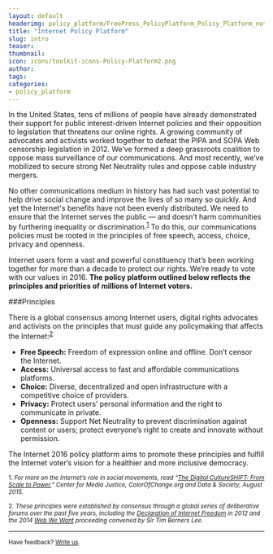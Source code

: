 ```yaml
---
layout: default
headerimg: policy_platform/FreePress_PolicyPlatform_Policy_Platform_notext.png
title: "Internet Policy Platform"
slug: intro
teaser:
thumbnail:
icon: icons/toolkit-icons-Policy-Platform2.png
author:
tags:
categories:
- policy_platform
---
```

In the United States, tens of millions of people have already demonstrated their support for public interest-driven Internet policies and their opposition to legislation that threatens our online rights. A growing community of advocates and activists worked together to defeat the PIPA and SOPA Web censorship legislation in 2012. We’ve formed a deep grassroots coalition to oppose mass surveillance of our communications. And most recently, we’ve mobilized to secure strong Net Neutrality rules and oppose cable industry mergers.

No other communications medium in history has had such vast potential to help drive social change and improve the lives of so many so quickly. And yet the Internet's benefits have not been evenly distributed. We need to ensure that the Internet serves the public — and doesn’t harm communities by furthering inequality or discrimination.<sup>[1](#1)</sup> To do this, our communications policies must be rooted in the principles of free speech, access, choice, privacy and openness.  

Internet users form a vast and powerful constituency that’s been working together for more than a decade to protect our rights. We’re ready to vote with our values in 2016. **The policy platform outlined below reflects the principles and priorities of millions of Internet voters.**

###Principles

There is a global consensus among Internet users, digital rights advocates and activists on the principles that must guide any policymaking that affects the Internet:<sup>[2](#2)</sup>

 * **Free Speech:** Freedom of expression online and offline. Don’t censor the Internet.
 * **Access:** Universal access to fast and affordable communications platforms.
 * **Choice:** Diverse, decentralized and open infrastructure with a competitive choice of providers.
 * **Privacy:** Protect users’ personal information and the right to communicate in private.
 * **Openness:** Support Net Neutrality to prevent discrimination against content or users; protect everyone’s right to create and innovate without permission.

The Internet 2016 policy platform aims to promote these principles and fulfill the Internet voter’s vision for a healthier and more inclusive democracy.

<sub><a name="1">1</a>. *For more on the Internet’s role in social movements, read “[The Digital CultureSHIFT: From Scale to Power](http://centerformediajustice.org/digital-culture-shift-from-scale-to-power/),” Center for Media Justice, ColorOfChange.org and Data & Society, August 2015.*

<sub><a name="2">2</a>. *These principles were established by consensus through a global series of deliberative forums over the past five years, including the [Declaration of Internet Freedom](http://www.internetdeclaration.org/) in 2012 and the 2014 [Web We Want](https://webwewant.org/about_us) proceeding convened by Sir Tim Berners Lee.*</sub>

***

<sub>Have feedback? <a href="mailto:info@freepress.net">Write us</a>.</sub>
